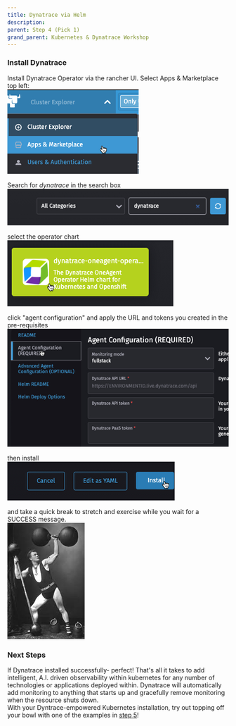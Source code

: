 ```yaml
---
title: Dynatrace via Helm
description:
parent: Step 4 (Pick 1)
grand_parent: Kubernetes & Dynatrace Workshop
---
```


### Install Dynatrace

Install Dynatrace Operator via the rancher UI.  Select Apps & Marketplace top left:  
![Apps](/assets/images/rancher_apps.jpg)  

Search for *dynatrace* in the search box  
![search](/assets/images/rancher_search_dynatrace.jpg)  

select the operator chart  
![dtoperator](/assets/images/dynatrace_chart.jpg)  

click "agent configuration" and apply the URL and tokens you created in the pre-requisites  
![settings](/assets/images/dynatrace_settings.jpg)  

then install  
![settings](/assets/images/dynatrace-install.jpg)  

and take a quick break to stretch and exercise while you wait for a SUCCESS message.  
![workout](/assets/images/workout.jpeg)

### Next Steps

If Dynatrace installed successfully- perfect!  That's all it takes to add intelligent, A.I. driven observability within kubernetes for any number of technologies or applications deployed within.  Dynatrace will automatically add monitoring to anything that starts up and gracefully remove monitoring when the resource shuts down.  
With your Dyntrace-empowered Kubernetes installation, try out topping off your bowl with one of the examples in [step 5](step5)!
